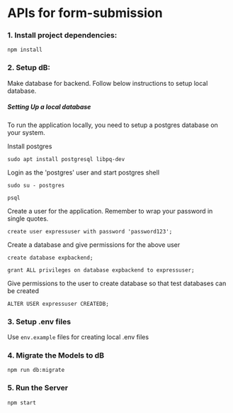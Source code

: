 # APIs for form-submission

### 1. Install project dependencies:

`npm install`

### 2. Setup dB:

Make database for backend.
Follow below instructions to setup local database.

##### Setting Up a local database

To run the application locally, you need to setup a postgres database on your system.

Install postgres

`sudo apt install postgresql libpq-dev`

Login as the 'postgres' user and start postgres shell

`sudo su - postgres`

`psql`

Create a user for the application.
Remember to wrap your password in single quotes.

`create user expressuser with password 'password123';`

Create a database and give permissions for the above user

`create database expbackend;`

`grant ALL privileges on database expbackend to expressuser;`

Give permissions to the user to create database so that test databases can be created

`ALTER USER expressuser CREATEDB;`

### 3. Setup .env files

Use `env.example` files for creating local .env files

### 4. Migrate the Models to dB

`npm run db:migrate`

### 5. Run the Server

`npm start`
